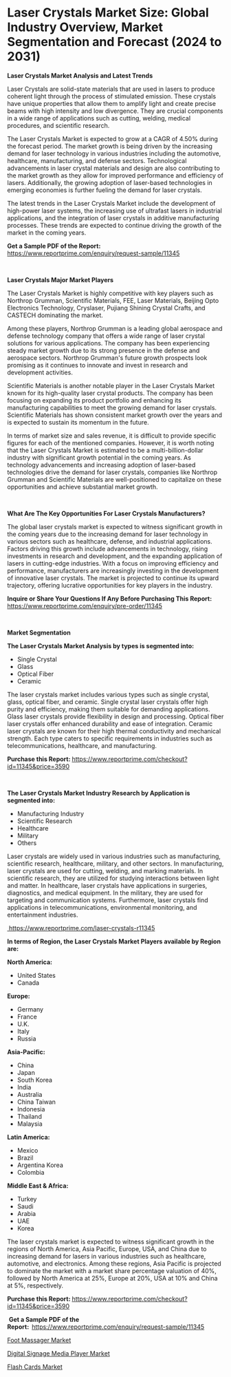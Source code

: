 <p><h1>Laser Crystals Market Size: Global Industry Overview, Market Segmentation and Forecast (2024 to 2031)</h1></p><p><strong>Laser Crystals Market Analysis and Latest Trends</strong></p>
<p><p>Laser Crystals are solid-state materials that are used in lasers to produce coherent light through the process of stimulated emission. These crystals have unique properties that allow them to amplify light and create precise beams with high intensity and low divergence. They are crucial components in a wide range of applications such as cutting, welding, medical procedures, and scientific research.</p><p>The Laser Crystals Market is expected to grow at a CAGR of 4.50% during the forecast period. The market growth is being driven by the increasing demand for laser technology in various industries including the automotive, healthcare, manufacturing, and defense sectors. Technological advancements in laser crystal materials and design are also contributing to the market growth as they allow for improved performance and efficiency of lasers. Additionally, the growing adoption of laser-based technologies in emerging economies is further fueling the demand for laser crystals.</p><p>The latest trends in the Laser Crystals Market include the development of high-power laser systems, the increasing use of ultrafast lasers in industrial applications, and the integration of laser crystals in additive manufacturing processes. These trends are expected to continue driving the growth of the market in the coming years.</p></p>
<p><strong>Get a Sample PDF of the Report:&nbsp;</strong> <a href="https://www.reportprime.com/enquiry/request-sample/11345">https://www.reportprime.com/enquiry/request-sample/11345</a></p>
<p>&nbsp;</p>
<p><strong>Laser Crystals Major Market Players</strong></p>
<p><p>The Laser Crystals Market is highly competitive with key players such as Northrop Grumman, Scientific Materials, FEE, Laser Materials, Beijing Opto Electronics Technology, Cryslaser, Pujiang Shining Crystal Crafts, and CASTECH dominating the market. </p><p>Among these players, Northrop Grumman is a leading global aerospace and defense technology company that offers a wide range of laser crystal solutions for various applications. The company has been experiencing steady market growth due to its strong presence in the defense and aerospace sectors. Northrop Grumman's future growth prospects look promising as it continues to innovate and invest in research and development activities.</p><p>Scientific Materials is another notable player in the Laser Crystals Market known for its high-quality laser crystal products. The company has been focusing on expanding its product portfolio and enhancing its manufacturing capabilities to meet the growing demand for laser crystals. Scientific Materials has shown consistent market growth over the years and is expected to sustain its momentum in the future.</p><p>In terms of market size and sales revenue, it is difficult to provide specific figures for each of the mentioned companies. However, it is worth noting that the Laser Crystals Market is estimated to be a multi-billion-dollar industry with significant growth potential in the coming years. As technology advancements and increasing adoption of laser-based technologies drive the demand for laser crystals, companies like Northrop Grumman and Scientific Materials are well-positioned to capitalize on these opportunities and achieve substantial market growth.</p></p>
<p>&nbsp;</p>
<p><strong>What Are The Key Opportunities For Laser Crystals Manufacturers?</strong></p>
<p><p>The global laser crystals market is expected to witness significant growth in the coming years due to the increasing demand for laser technology in various sectors such as healthcare, defense, and industrial applications. Factors driving this growth include advancements in technology, rising investments in research and development, and the expanding application of lasers in cutting-edge industries. With a focus on improving efficiency and performance, manufacturers are increasingly investing in the development of innovative laser crystals. The market is projected to continue its upward trajectory, offering lucrative opportunities for key players in the industry.</p></p>
<p><strong>Inquire or Share Your Questions If Any Before Purchasing This Report:</strong> <a href="https://www.reportprime.com/enquiry/pre-order/11345">https://www.reportprime.com/enquiry/pre-order/11345</a></p>
<p>&nbsp;</p>
<p><strong>Market Segmentation</strong></p>
<p><strong>The Laser Crystals Market Analysis by types is segmented into:</strong></p>
<p><ul><li>Single Crystal</li><li>Glass</li><li>Optical Fiber</li><li>Ceramic</li></ul></p>
<p><p>The laser crystals market includes various types such as single crystal, glass, optical fiber, and ceramic. Single crystal laser crystals offer high purity and efficiency, making them suitable for demanding applications. Glass laser crystals provide flexibility in design and processing. Optical fiber laser crystals offer enhanced durability and ease of integration. Ceramic laser crystals are known for their high thermal conductivity and mechanical strength. Each type caters to specific requirements in industries such as telecommunications, healthcare, and manufacturing.</p></p>
<p><strong>Purchase this Report:&nbsp;</strong><a href="https://www.reportprime.com/checkout?id=11345&price=3590">https://www.reportprime.com/checkout?id=11345&price=3590</a></p>
<p>&nbsp;</p>
<p><strong>The Laser Crystals Market Industry Research by Application is segmented into:</strong></p>
<p><ul><li>Manufacturing Industry</li><li>Scientific Research</li><li>Healthcare</li><li>Military</li><li>Others</li></ul></p>
<p><p>Laser crystals are widely used in various industries such as manufacturing, scientific research, healthcare, military, and other sectors. In manufacturing, laser crystals are used for cutting, welding, and marking materials. In scientific research, they are utilized for studying interactions between light and matter. In healthcare, laser crystals have applications in surgeries, diagnostics, and medical equipment. In the military, they are used for targeting and communication systems. Furthermore, laser crystals find applications in telecommunications, environmental monitoring, and entertainment industries.</p></p>
<p><a href="https://www.reportprime.com/laser-crystals-r11345">&nbsp;https://www.reportprime.com/laser-crystals-r11345</a></p>
<p><strong>In terms of Region, the Laser Crystals Market Players available by Region are:</strong></p>
<p>
    <p> <strong> North America: </strong>
        <ul>
            <li>United States</li>
            <li>Canada</li>
        </ul>
        </p> 
    <p> <strong> Europe: </strong>
        <ul>
            <li>Germany</li>
            <li>France</li>
            <li>U.K.</li>
            <li>Italy</li>
            <li>Russia</li>
        </ul>
        </p> 
    <p> <strong> Asia-Pacific: </strong>
        <ul>
            <li>China</li>
            <li>Japan</li>
            <li>South Korea</li>
            <li>India</li>
            <li>Australia</li>
            <li>China Taiwan</li>
            <li>Indonesia</li>
            <li>Thailand</li>
            <li>Malaysia</li>
        </ul>
        </p> 
    <p> <strong> Latin America: </strong>
        <ul>
            <li>Mexico</li>
            <li>Brazil</li>
            <li>Argentina Korea</li>
            <li>Colombia</li>
        </ul>
        </p> 
    <p> <strong> Middle East & Africa: </strong>
        <ul>
            <li>Turkey</li>
            <li>Saudi</li>
            <li>Arabia</li>
            <li>UAE</li>
            <li>Korea</li>
        </ul>
    </p>
    </p>
<p><p>The laser crystals market is expected to witness significant growth in the regions of North America, Asia Pacific, Europe, USA, and China due to increasing demand for lasers in various industries such as healthcare, automotive, and electronics. Among these regions, Asia Pacific is projected to dominate the market with a market share percentage valuation of 40%, followed by North America at 25%, Europe at 20%, USA at 10% and China at 5%, respectively.</p></p>
<p><strong>Purchase this Report: </strong><a href="https://www.reportprime.com/checkout?id=11345&price=3590">https://www.reportprime.com/checkout?id=11345&price=3590</a></p>
<p>&nbsp;<strong>Get a Sample PDF of the Report:&nbsp;&nbsp;</strong><a href="https://www.reportprime.com/enquiry/request-sample/11345">https://www.reportprime.com/enquiry/request-sample/11345</a></p>
<p><strong></strong></p>
<p><p><a href="https://www.linkedin.com/pulse/foot-massager-market-competitive-analysis-trends-forecast-2031-qjy7e?trackingId=9TzzmomNJ3WPpf4ZA37eJw%3D%3D">Foot Massager Market</a></p><p><a href="https://www.linkedin.com/pulse/digital-signage-media-player-market-analysis-its-cagr-segmentation-wd8le?trackingId=bQZ2dEw5PFOygfU5S89Ggg%3D%3D">Digital Signage Media Player Market</a></p><p><a href="https://www.linkedin.com/pulse/flash-cards-market-insights-cagr-trends-growth-strategies-pereops-zun4e?trackingId=1LDDk5j9FmLEQgLsAu217w%3D%3D">Flash Cards Market</a></p></p>